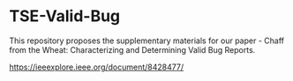 # TSE-Valid-Bug
This repository proposes the supplementary materials for our paper - Chaff from the Wheat: Characterizing and Determining Valid Bug Reports.

https://ieeexplore.ieee.org/document/8428477/
